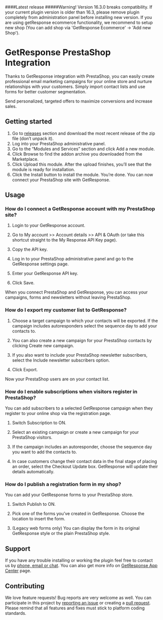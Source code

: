 ####Latest release
#####Warning! Version 16.3.0 breaks compatibility. If your current plugin version is older than 16.3, please remove plugin completely from administration panel before installing new version. 
If you are using getResponse ecommerce functionality, we recommend to setup new shop (You can add shop via 'GetResponse Ecommerce' -> 'Add new Shop').

# GetResponse PrestaShop Integration

Thanks to GetResponse integration with PrestaShop, you can easily create professional email marketing campaigns for your online store and nurture relationships with your customers. Simply import contact lists and use forms for better customer segmentation.

Send personalized, targeted offers to maximize conversions and increase sales.

## Getting started

1. Go to [releases](https://github.com/GetResponse/PrestaShop/releases) section and download the most recent release of the zip file (don’t unpack it).
2. Log into your PrestaShop administrative panel.
3. Go to the “Modules and Services” section and click Add a new module.
4. Click Browse to find the addon archive you downloaded from the Marketplace.
5. Click Upload this module.
After the upload finishes, you’ll see that the module is ready for installation.
6. Click the Install button to install the module.
You’re done. You can now connect your PrestaShop site with GetResponse.

## Usage

### How do I connect a GetResponse account with my PrestaShop site?

1. Login to your GetResponse account.

2. Go to My account >> Account details >> API & OAuth (or take this shortcut straight to the My Response API Key page).

3. Copy the API key.

4. Log in to your PrestaShop administrative panel and go to the GetResponse settings page.

5. Enter your GetResponse API key.

6. Click Save.

When you connect PrestaShop and GetResponse, you can access your campaigns, forms and newsletters without leaving PrestaShop.

### How do I export my customer list to GetResponse?

1. Choose a target campaign to which your contacts will be exported.
If the campaign includes autoresponders select the sequence day to add your contacts to.

2. You can also create a new campaign for your PrestaShop contacts by clicking Create new campaign.

3. If you also want to include your PrestaShop newsletter subscribers, select the Include newsletter subscribers option.

4. Click Export.

Now your PrestaShop users are on your contact list.

 

### How do I enable subscriptions when visitors register in PrestaShop?

You can add subscribers to a selected GetResponse campaign when they register to your online shop via the registration page.

1. Switch Subscription to ON.

2. Select an existing campaign or create a new campaign for your PrestaShop visitors.

3. If the campaign includes an autoresponder, choose the sequence day you want to add the contacts to.

4. In case customers change their contact data in the final stage of placing an order, select the Checkout Update box. GetResponse will update their details automatically.
 

### How do I publish a registration form in my shop?

You can add your GetResponse forms to your PrestaShop store.

1. Switch Publish to ON.

2. Pick one of the forms you’ve created in GetResponse.
Choose the location to insert the form.

3. (Legacy web forms only) You can display the form in its original GetResponse style or the plain PrestaShop style.
 
## Support

If you have any trouble installing or working the plugin feel free to contact us by [phone, email or chat](https://support.getresponse.com/). You can also get more info on [GetResponse App Center](https://connect.getresponse.com/) page.

## Contributing

We love feature requests! Bug reports are very welcome as well. You can participate in this project by [reporting an issue](https://github.com/GetResponse/PrestaShop/issues) or creating a [pull request](https://github.com/GetResponse/PrestaShop/pulls). Please remind that all features and fixes must stick to platform coding standards.
